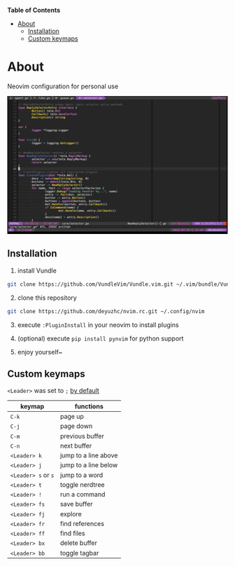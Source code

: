 <!-- markdown-toc start - Don't edit this section. Run M-x markdown-toc-refresh-toc -->
**Table of Contents**

- [About](#about)
    - [Installation](#installation)
    - [Custom keymaps](#custom-keymaps)

<!-- markdown-toc end -->

# About

Neovim configuration for personal use

![ScreenShot](screenshot.png)

## Installation

1. install Vundle
```sh
git clone https://github.com/VundleVim/Vundle.vim.git ~/.vim/bundle/Vundle.vim
```

2. clone this repository
```sh
git clone https://github.com/deyuzhc/nvim.rc.git ~/.config/nvim
```

3. execute `:PluginInstall` in your neovim to install plugins

4. (optional) execute `pip install pynvim` for python support

5. enjoy yourself~


## Custom keymaps

`<Leader>` was set to `;` [by default](custom/extensions.vim)

| keymap              | functions            |
|---------------------|----------------------|
| `C-k`               | page up              |
| `C-j`               | page down            |
| `C-m`               | previous buffer      |
| `C-n`               | next buffer          |
| `<Leader> k`        | jump to a line above |
| `<Leader> j`        | jump to a line below |
| `<Leader> s` or `s` | jump to a word       |
| `<Leader> t`        | toggle nerdtree      |
| `<Leader> !`        | run a command        |
| `<Leader> fs`       | save buffer          |
| `<Leader> fj`       | explore              |
| `<Leader> fr`       | find references      |
| `<Leader> ff`       | find files           |
| `<Leader> bx`       | delete buffer        |
| `<Leader> bb`       | toggle tagbar        |
